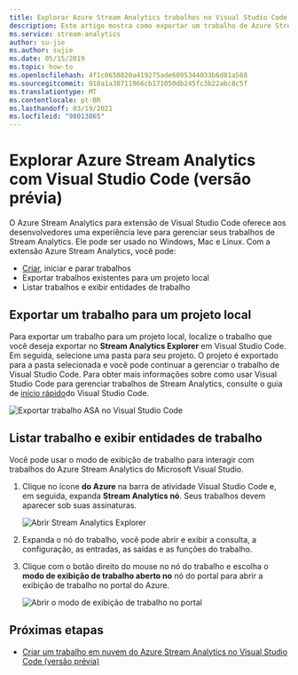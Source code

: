 ```yaml
---
title: Explorar Azure Stream Analytics trabalhos no Visual Studio Code
description: Este artigo mostra como exportar um trabalho de Azure Stream Analytics para um projeto local, listar trabalhos e exibir entidades de trabalho.
ms.service: stream-analytics
author: su-jie
ms.author: sujie
ms.date: 05/15/2019
ms.topic: how-to
ms.openlocfilehash: 4f1c0650820a419275ade6095344033b6d81a568
ms.sourcegitcommit: 910a1a38711966cb171050db245fc3b22abc8c5f
ms.translationtype: MT
ms.contentlocale: pt-BR
ms.lasthandoff: 03/19/2021
ms.locfileid: "98013865"
---
```

# <a name="explore-azure-stream-analytics-with-visual-studio-code-preview"></a>Explorar Azure Stream Analytics com Visual Studio Code (versão prévia)

O Azure Stream Analytics para extensão de Visual Studio Code oferece aos desenvolvedores uma experiência leve para gerenciar seus trabalhos de Stream Analytics. Ele pode ser usado no Windows, Mac e Linux. Com a extensão Azure Stream Analytics, você pode:

- [Criar](quick-create-visual-studio-code.md), iniciar e parar trabalhos
- Exportar trabalhos existentes para um projeto local
- Listar trabalhos e exibir entidades de trabalho

## <a name="export-a-job-to-a-local-project"></a>Exportar um trabalho para um projeto local

Para exportar um trabalho para um projeto local, localize o trabalho que você deseja exportar no **Stream Analytics Explorer** em Visual Studio Code. Em seguida, selecione uma pasta para seu projeto. O projeto é exportado para a pasta selecionada e você pode continuar a gerenciar o trabalho de Visual Studio Code. Para obter mais informações sobre como usar Visual Studio Code para gerenciar trabalhos de Stream Analytics, consulte o guia de [início rápido](quick-create-visual-studio-code.md)do Visual Studio Code.

![Exportar trabalho ASA no Visual Studio Code](./media/vscode-explore-jobs/export-job.png)

## <a name="list-job-and-view-job-entities"></a>Listar trabalho e exibir entidades de trabalho

Você pode usar o modo de exibição de trabalho para interagir com trabalhos do Azure Stream Analytics do Microsoft Visual Studio.


1. Clique no ícone **do Azure** na barra de atividade Visual Studio Code e, em seguida, expanda **Stream Analytics nó**. Seus trabalhos devem aparecer sob suas assinaturas.

   ![Abrir Stream Analytics Explorer](./media/vscode-explore-jobs/open-explorer.png)

2. Expanda o nó do trabalho, você pode abrir e exibir a consulta, a configuração, as entradas, as saídas e as funções do trabalho. 

3. Clique com o botão direito do mouse no nó do trabalho e escolha o **modo de exibição de trabalho aberto no** nó do portal para abrir a exibição de trabalho no portal do Azure.

   ![Abrir o modo de exibição de trabalho no portal](./media/vscode-explore-jobs/open-job-view.png)

## <a name="next-steps"></a>Próximas etapas

* [Criar um trabalho em nuvem do Azure Stream Analytics no Visual Studio Code (versão prévia)](quick-create-visual-studio-code.md)
